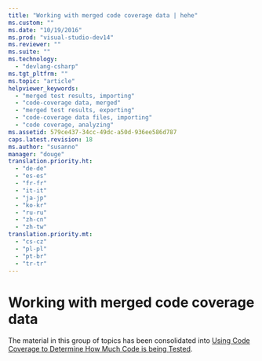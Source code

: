```yaml
---
title: "Working with merged code coverage data | hehe"
ms.custom: ""
ms.date: "10/19/2016"
ms.prod: "visual-studio-dev14"
ms.reviewer: ""
ms.suite: ""
ms.technology: 
  - "devlang-csharp"
ms.tgt_pltfrm: ""
ms.topic: "article"
helpviewer_keywords: 
  - "merged test results, importing"
  - "code-coverage data, merged"
  - "merged test results, exporting"
  - "code-coverage data files, importing"
  - "code coverage, analyzing"
ms.assetid: 579ce437-34cc-49dc-a50d-936ee586d787
caps.latest.revision: 18
ms.author: "susanno"
manager: "douge"
translation.priority.ht: 
  - "de-de"
  - "es-es"
  - "fr-fr"
  - "it-it"
  - "ja-jp"
  - "ko-kr"
  - "ru-ru"
  - "zh-cn"
  - "zh-tw"
translation.priority.mt: 
  - "cs-cz"
  - "pl-pl"
  - "pt-br"
  - "tr-tr"
---
```

# Working with merged code coverage data
The material in this group of topics has been consolidated into [Using Code Coverage to Determine How Much Code is being Tested](../code-quality/using-code-coverage-to-determine-how-much-code-is-being-tested.md).